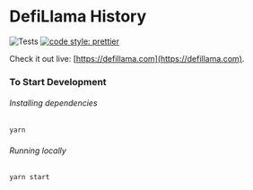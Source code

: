 # DefiLlama History


![Tests](https://github.com/sushiswap/sushiswap-vision/workflows/Tests/badge.svg)
[![code style: prettier](https://img.shields.io/badge/code_style-prettier-ff69b4.svg?style=flat-square)](https://github.com/prettier/prettier)


Check it out live: [https://defillama.com](https://defillama.com).

### To Start Development

###### Installing dependencies

```bash
yarn
```

###### Running locally

```bash
yarn start
```
